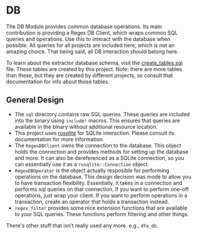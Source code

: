 
# DB

The DB Module provides common database operations. Its main contribution is providing a Regex DB Client, which wraps common SQL queries and operations.
Use this to interact with the database when possible. All queries for all projects are included here, which is not an amazing choice. That being said,
all DB interaction should belong here.

To learn about the extractor database schema, visit the [create_tables.sql](src/sql/create_tables.sql) file. These tables are created by this project.
Note: there are more tables than these, but they are created by different projects, so consult that documentation for info about those tables.

## General Design
- The `sql` directory contains raw SQL queries. These queries are included into the binary using `include!` macros. This ensures that queries are available
  in the binary without additional resource location.
- This project uses [rusqlite](https://docs.rs/rusqlite/latest/rusqlite/) for SQLite interaction. Please consult its documentation for more information.
- The `RegexDBClient` owns the connection to the database. This object holds the connection and provides methods for setting up the database and more. It
  can also be dereferenced as a SQLite connection, so you can essentially use it as a `rusqlite::Connection` object.
- `RegexDBOperator` is the object actually resposible for performing operations on the database. This design decision was mode to allow you to have transaction
  flexibility. Essentially, it takes in a connection and performs sql queries on that connection. If you want to perform one-off operations, just wrap
  your client. If you want to perform operations in a transaction, create an operator that holds a transaction instead.
- `regex_filter` provides some nice extension functions that are available to your SQL queries. These functions perform filtering and other things.

There's other stuff that isn't really used any more. e.g., `dfa_db`.
